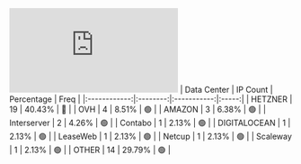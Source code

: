![Diagramm](https://github.com/obajay/StateSync-snapshots/blob/main/Projects/Ixo/1/README.md)
| Data Center | IP Count | Percentage | Freq |
|:------------:|:--------:|:-----------:|:-----:|
| HETZNER | 19 | 40.43% | 🔴 |
| OVH | 4 | 8.51% | 🟢 |
| AMAZON | 3 | 6.38% | 🟢 |
| Interserver | 2 | 4.26% | 🟢 |
| Contabo | 1 | 2.13% | 🟢 |
| DIGITALOCEAN | 1 | 2.13% | 🟢 |
| LeaseWeb | 1 | 2.13% | 🟢 |
| Netcup | 1 | 2.13% | 🟢 |
| Scaleway | 1 | 2.13% | 🟢 |
| OTHER | 14 | 29.79% | 🟢 |